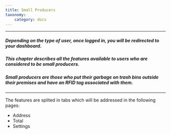 ```yaml
---
title: Small Producers
taxonomy:
    category: docs
---
```


---

##### Depending on the type of user, once logged in, you will be redirected to your dashboard.

##### This chapter describes all the features available to users who are considered to be small producers.

##### Small producers are those who put their garbage on trash bins outside their premises and have an RFID tag associated with them.

---

The features are splited in tabs which will be addressed in the following pages:

* Address
* Total
* Settings
